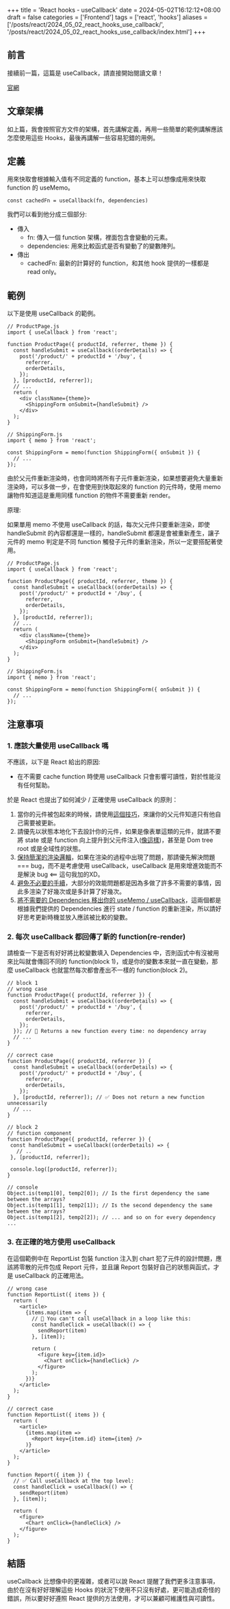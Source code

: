 +++
title = 'React hooks - useCallback'
date = 2024-05-02T16:12:12+08:00
draft = false
categories = ['Frontend']
tags = ['react', 'hooks']
aliases = ['/posts/react/2024_05_02_react_hooks_use_callback/', '/posts/react/2024_05_02_react_hooks_use_callback/index.html']
+++
## 前言

接續前一篇，這篇是 useCallback，請直接開始閱讀文章！

[官網](https://react.dev/reference/react/useCallback)

## 文章架構

如上篇，我會按照官方文件的架構，首先講解定義，再用一些簡單的範例講解應該怎麼使用這些 Hooks，最後再講解一些容易犯錯的用例。

## 定義

用來快取會根據輸入值有不同定義的 function，基本上可以想像成用來快取 function 的 useMemo。

```tsx
const cachedFn = useCallback(fn, dependencies)
```

我們可以看到他分成三個部分:

- 傳入
  - fn: 傳入一個 function 架構，裡面包含會變動的元素。
  - dependencies: 用來比較函式是否有變動了的變數陣列。
- 傳出
  - cachedFn: 最新的計算好的 function，和其他 hook 提供的一樣都是 read only。

## 範例

以下是使用 useCallback 的範例。

```tsx
// ProductPage.js
import { useCallback } from 'react';

function ProductPage({ productId, referrer, theme }) {
  const handleSubmit = useCallback((orderDetails) => {
    post('/product/' + productId + '/buy', {
      referrer,
      orderDetails,
    });
  }, [productId, referrer]);
  // ... 
  return (
    <div className={theme}>
      <ShippingForm onSubmit={handleSubmit} />
    </div>
  );
}

// ShippingForm.js
import { memo } from 'react';

const ShippingForm = memo(function ShippingForm({ onSubmit }) {
  // ...
});
```

由於父元件重新渲染時，也會同時將所有子元件重新渲染，如果想要避免大量重新渲染時，可以多做一步，在會使用到快取起來的 function 的元件時，使用 memo 讓物件知道這是重用同樣 function 的物件不需要重新 render。

原理:

如果單用 memo 不使用 useCallback 的話，每次父元件只要重新渲染，即使 handleSubmit 的內容都還是一樣的，handleSubmit 都還是會被重新產生，讓子元件的 memo 判定是不同 function 觸發子元件的重新渲染，所以一定要搭配著使用。

```tsx
// ProductPage.js
import { useCallback } from 'react';

function ProductPage({ productId, referrer, theme }) {
  const handleSubmit = useCallback((orderDetails) => {
    post('/product/' + productId + '/buy', {
      referrer,
      orderDetails,
    });
  }, [productId, referrer]);
  // ... 
  return (
    <div className={theme}>
      <ShippingForm onSubmit={handleSubmit} />
    </div>
  );
}

// ShippingForm.js
import { memo } from 'react';

const ShippingForm = memo(function ShippingForm({ onSubmit }) {
  // ...
});
```

## 注意事項

### 1. 應該大量使用 useCallback 嗎

不應該，以下是 React 給出的原因:

- 在不需要 cache function 時使用 useCallback 只會影響可讀性，對於性能沒有任何幫助。

於是 React 也提出了如何減少 / 正確使用 useCallback 的原則：

1. 當你的元件被包起來的時候，請使用[這個技巧](https://react.dev/learn/passing-props-to-a-component#passing-jsx-as-children)，來讓你的父元件知道只有他自己需要被更新。
2. 請優先以狀態本地化下去設計你的元件，如果是像表單這類的元件，就請不要將 state 或是 function 向上提升到父元件注入([像這樣](https://react.dev/learn/sharing-state-between-components))，甚至是 Dom tree root 或是全域性的狀態。
3. [保持簡潔的渲染邏輯](https://react.dev/learn/keeping-components-pure)，如果在渲染的過程中出現了問題，那請優先解決問題 === bug，而不是考慮使用 useCallback，useCallback 是用來增進效能而不是解決 bug <== 這句我加的XD。
4. [避免不必要的手續](https://react.dev/learn/you-might-not-need-an-effect)，大部分的效能問題都是因為多做了許多不需要的事情，因此多渲染了好幾次或是多計算了好幾次。
5. [將不需要的 Dependencies 移出你的 useMemo / useCallback](https://react.dev/learn/removing-effect-dependencies)，這兩個都是根據我們提供的 Dependencies 進行 state / function 的重新渲染，所以請好好思考更新時機並放入應該被比較的變數。

### 2. 每次 useCallback 都回傳了新的 function(re-render)

請檢查一下是否有好好將比較變數填入 Dependencies 中，否則函式中有沒被用來比叫就會傳回不同的 function(block 1)，或是你的變數本來就一直在變動，那麼 useCallback 也就當然每次都會產出不一樣的 function(block 2)。

```tsx
// block 1
// wrong case
function ProductPage({ productId, referrer }) {
  const handleSubmit = useCallback((orderDetails) => {
    post('/product/' + productId + '/buy', {
      referrer,
      orderDetails,
    });
  }); // 🔴 Returns a new function every time: no dependency array
  // ...
}

// correct case
function ProductPage({ productId, referrer }) {
  const handleSubmit = useCallback((orderDetails) => {
    post('/product/' + productId + '/buy', {
      referrer,
      orderDetails,
    });
  }, [productId, referrer]); // ✅ Does not return a new function unnecessarily
  // ...
}

// block 2
// function component
function ProductPage({ productId, referrer }) {
 const handleSubmit = useCallback((orderDetails) => {
   // ..
 }, [productId, referrer]);
 
 console.log([productId, referrer]);
}

// console
Object.is(temp1[0], temp2[0]); // Is the first dependency the same between the arrays?
Object.is(temp1[1], temp2[1]); // Is the second dependency the same between the arrays?
Object.is(temp1[2], temp2[2]); // ... and so on for every dependency ...
```

### 3. 在正確的地方使用 useCallback

在這個範例中在 ReportList 包裝 function 注入到 chart 犯了元件的設計問題，應該將零散的元件包成 Report 元件，並且讓 Report 包裝好自己的狀態與函式，才是 useCallback 的正確用法。

```tsx
// wrong case
function ReportList({ items }) {
  return (
    <article>
      {items.map(item => {
        // 🔴 You can't call useCallback in a loop like this:
        const handleClick = useCallback(() => {
          sendReport(item)
        }, [item]);

        return (
          <figure key={item.id}>
            <Chart onClick={handleClick} />
          </figure>
        );
      })}
    </article>
  );
}

// correct case
function ReportList({ items }) {
  return (
    <article>
      {items.map(item =>
        <Report key={item.id} item={item} />
      )}
    </article>
  );
}

function Report({ item }) {
  // ✅ Call useCallback at the top level:
  const handleClick = useCallback(() => {
    sendReport(item)
  }, [item]);

  return (
    <figure>
      <Chart onClick={handleClick} />
    </figure>
  );
}

```

## 結語

useCallback 比想像中的更複雜，或者可以說 React 提醒了我們更多注意事項，由於在沒有好好理解這些 Hooks 的狀況下使用不只沒有好處，更可能造成奇怪的錯誤，所以要好好遵照 React 提供的方法使用，才可以兼顧可維護性與可讀性。
